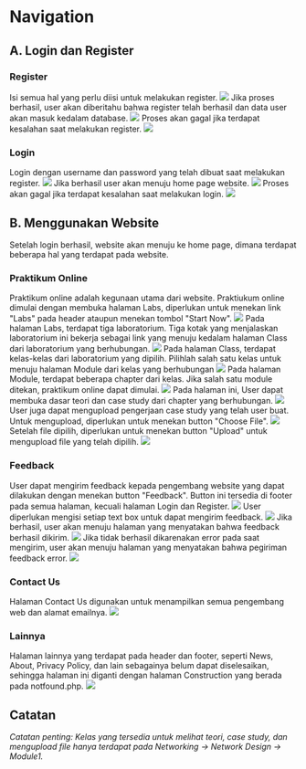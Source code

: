 # Navigation
## A. Login dan Register
### Register
Isi semua hal yang perlu diisi untuk melakukan register.
![](md_img/reg_input.png)
Jika proses berhasil, user akan diberitahu bahwa register telah berhasil dan data user akan masuk kedalam database.
![](md_img/reg_success.png)
Proses akan gagal jika terdapat kesalahan saat melakukan register.
![](md_img/reg_error.png)

### Login 
Login dengan username dan password yang telah dibuat saat melakukan register.
![](md_img/log_input.png)
Jika berhasil user akan menuju home page website.
![](md_img/home_pg.png)
Proses akan gagal jika terdapat kesalahan saat melakukan login.
![](md_img/log_error.png)

## B. Menggunakan Website
Setelah login berhasil, website akan menuju ke home page, dimana terdapat beberapa hal yang terdapat pada website.

### Praktikum Online
Praktikum online adalah kegunaan utama dari website. Praktiukum online dimulai dengan membuka halaman Labs, diperlukan untuk menekan link "Labs" pada header ataupun menekan tombol "Start Now".
![](md_img/click_labs.png)
Pada halaman Labs, terdapat tiga laboratorium. Tiga kotak yang menjalaskan laboratorium ini bekerja sebagai link yang menuju kedalam halaman Class dari laboratorium yang berhubungan.
![](md_img/labs_pg.png)
Pada halaman Class, terdapat kelas-kelas dari laboratorium yang dipilih. Pilihlah salah satu kelas untuk menuju halaman Module dari kelas yang berhubungan
![](md_img/class_pg.png)
Pada halaman Module, terdapat beberapa chapter dari kelas. Jika salah satu module ditekan, praktikum online dapat dimulai.
![](md_img/module_pg.png)
Pada halaman ini, User dapat membuka dasar teori dan case study dari chapter yang berhubungan.
![](md_img/module1_pg.png)
User juga dapat mengupload pengerjaan case study yang telah user buat. Untuk mengupload, diperlukan untuk menekan button "Choose File". 
![](md_img/file_up.png)
Setelah file dipilih, diperlukan untuk menekan button "Upload" untuk mengupload file yang telah dipilih.
![](md_img/upload_file.png)

### Feedback
User dapat mengirim feedback kepada pengembang website yang dapat dilakukan dengan menekan button "Feedback". Button ini tersedia di footer pada semua halaman, kecuali halaman Login dan Register.
![](md_img/feed_foot.png)
User diperlukan mengisi setiap text box untuk dapat mengirim feedback. 
![](md_img/feed_input.png)
Jika berhasil, user akan menuju halaman yang menyatakan bahwa feedback berhasil dikirim.
![](md_img/feed_success.png)
Jika tidak berhasil dikarenakan error pada saat mengirim, user akan menuju halaman yang menyatakan bahwa pegiriman feedback error.
![](md_img/feed_error.png)

### Contact Us
Halaman Contact Us digunakan untuk menampilkan semua pengembang web dan alamat emailnya.
![](md_img/contact_pg.png)

### Lainnya
Halaman lainnya yang terdapat pada header dan footer, seperti News, About, Privacy Policy, dan lain sebagainya belum dapat diselesaikan, sehingga halaman ini diganti dengan halaman Construction yang berada pada notfound.php.
![](md_img/sorry_pg.png)

## Catatan
*Catatan penting: Kelas yang tersedia untuk melihat teori, case study, dan mengupload file hanya terdapat pada 
Networking → Network Design → Module1.*
